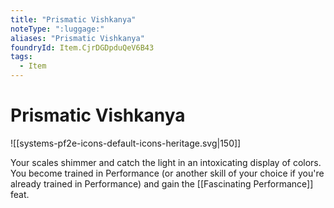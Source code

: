 ```yaml
---
title: "Prismatic Vishkanya"
noteType: ":luggage:"
aliases: "Prismatic Vishkanya"
foundryId: Item.CjrDGDpduQeV6B43
tags:
  - Item
---
```


# Prismatic Vishkanya
![[systems-pf2e-icons-default-icons-heritage.svg|150]]

Your scales shimmer and catch the light in an intoxicating display of colors. You become trained in Performance (or another skill of your choice if you're already trained in Performance) and gain the [[Fascinating Performance]] feat.
